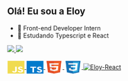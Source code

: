 ## Olá! Eu sou a Eloy

- 🔭 Front-end Developer Intern
- 🌱 Estudando Typescript e React

<div>
  <a href="https://github.com/eloy-silva">
  <img height="180em" src="https://github-readme-stats.vercel.app/api?username=eloy-silva&show_icons=true&theme=dark&include_all_commits=true&count_private=true"/>
  <img height="180em" src="https://github-readme-stats.vercel.app/api/top-langs/?username=rafaballerini2&layout=compact&langs_count=16&theme=dark"/>
</div>
  
<div style="display: inline_block"><br>
  <img align="center" alt="Rafa-Js" height="30" width="40" src="https://raw.githubusercontent.com/devicons/devicon/master/icons/javascript/javascript-plain.svg">
  <img align="center" alt="Rafa-Ts" height="30" width="40" src="https://raw.githubusercontent.com/devicons/devicon/master/icons/typescript/typescript-plain.svg">
  <img align="center" alt="Eloy-HTML" height="30" width="40" src="https://raw.githubusercontent.com/devicons/devicon/master/icons/html5/html5-original.svg">
  <img align="center" alt="Eloy-CSS" height="30" width="40" src="https://raw.githubusercontent.com/devicons/devicon/master/icons/css3/css3-original.svg">
  <img align="center" alt="Eloy-React" height="30" width="40" src="https://cdn.jsdelivr.net/gh/devicons/devicon/icons/reactjs/reactjs-original.svg">
</div>
  
##
  
